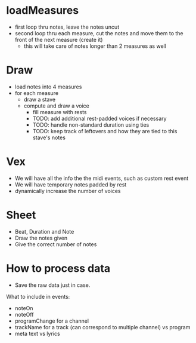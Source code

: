 loadMeasures
============

* first loop thru notes, leave the notes uncut
* second loop thru each measure, cut the notes and move them to the front of the next measure (create it)
  * this will take care of notes longer than 2 measures as well

Draw
====

* load notes into 4 measures
* for each measure
  * draw a stave
  * compute and draw a voice
    * fill measure with rests
    * TODO: add additional rest-padded voices if necessary
    * TODO: handle non-standard duration using ties
    * TODO: keep track of leftovers and how they are tied to this stave's notes


Vex
===

* We will have all the info the the midi events, such as custom rest event
* We will have temporary notes padded by rest
* dynamically increase the number of voices

Sheet
=====

* Beat, Duration and Note
* Draw the notes given
* Give the correct number of notes

How to process data
===================

* Save the raw data just in case.

What to include in events:

* noteOn
* noteOff
* programChange for a channel
* trackName for a track (can correspond to multiple channel) vs program
* meta text vs lyrics